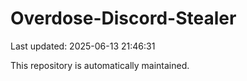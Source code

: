 # Overdose-Discord-Stealer

Last updated: 2025-06-13 21:46:31

This repository is automatically maintained.
